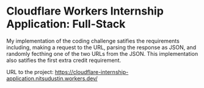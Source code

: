 # Cloudflare Workers Internship Application: Full-Stack

My implementation of the coding challenge satifies the requirements including, making a request to the URL, parsing the response as JSON, and randomly fecthing one of the two URLs from the JSON. This implementation also satifies the first extra credit requirement.

URL to the project: https://cloudflare-internship-application.nitsudustin.workers.dev/